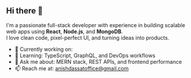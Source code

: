 ## Hi there 👋
I'm a passionate full-stack developer with experience in building scalable web apps using **React**, **Node.js**, and **MongoDB**.  
I love clean code, pixel-perfect UI, and turning ideas into products.

- 🔭 Currently working on: 
- 🌱 Learning: TypeScript, GraphQL, and DevOps workflows
- 💬 Ask me about: MERN stack, REST APIs, and frontend performance
- 📫 Reach me at: anishdassatoffice@gmail.com

<!--
**anishdass/Anishdass** is a ✨ _special_ ✨ repository because its `README.md` (this file) appears on your GitHub profile.

Here are some ideas to get you started:

- 🤔 I’m looking for help with ...
- 💬 Ask me about ...
- 📫 How to reach me: ...
- 😄 Pronouns: ...
- ⚡ Fun fact: ...
-->

